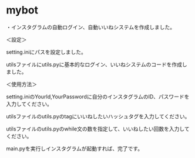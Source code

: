 # mybot

・インスタグラムの自動ログイン、自動いいねシステムを作成しました。


＜設定＞<p>
setting.iniにパスを設定しました。<p>
utilsファイルにutils.pyに基本的なログイン、いいねシステムのコードを作成しました。<p>


＜使用方法＞<p>
setting.iniのYourId,YourPasswordに自分のインスタグラムのID、パスワードを入力してください。<p>
utilsファイルのutils.pyのtagにいいねしたいハッシュタグを入力してください。<p>
utilsファイルのutils.pyのwhile文の数を指定して、いいねしたい回数を入力してください。<p>
main.pyを実行しインスタグラムが起動すれば、完了です。<p>

